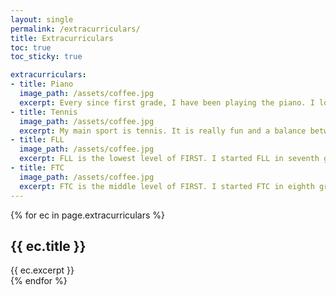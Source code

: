 ```yaml
---
layout: single
permalink: /extracurriculars/
title: Extracurriculars
toc: true
toc_sticky: true

extracurriculars:
- title: Piano
  image_path: /assets/coffee.jpg
  excerpt: Every since first grade, I have been playing the piano. I love to play music and it has always been a part of me. Every year, I take the theory test and play in the Junior Festival and State Festival.
- title: Tennis
  image_path: /assets/coffee.jpg
  excerpt: My main sport is tennis. It is really fun and a balance between athleticism and technique. I have a lot of friends from tennis and I play tournaments whenever I can. Currently, I am planning to keep playing tennis outside of school, then play tennis in senior year of high school.
- title: FLL
  image_path: /assets/coffee.jpg
  excerpt: FLL is the lowest level of FIRST. I started FLL in seventh grade and programmed software. We programmed the robot using block coding, and I learned a lot about how the robot works. When we went to the competition, our robot got third place in the robot game. Unfortunately, our marketing was subpar, and we didn't move on.
- title: FTC
  image_path: /assets/coffee.jpg
  excerpt: FTC is the middle level of FIRST. I started FTC in eighth grade and programmed software, just like in FLL. FTC was based on the same principles, but went much more in depth with the programming. Instead of using block coding, we used Java and had to use the FTC Controller API to interact with the robot. I learned many things during FTC, such as PID Controllers, Velocity Controllers, Motion Planning, etc. At the competition, we got 11th place in our league. We were all happy with our season because we were a MS team competing with HS teams with a lot more funding.
---
```


{% for ec in page.extracurriculars %}
## {{ ec.title }}
<div>{{ ec.excerpt }}</div>
{% endfor %}